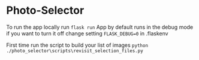 # Photo-Selector

To run the app locally run `flask run`
App by default runs in the debug mode if you want to turn it off change setting `FLASK_DEBUG=0` in .flaskenv

First time run the script to build your list of images
`python ./photo_selector\scripts\revisit_selection_files.py`